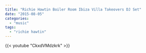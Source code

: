 ```yaml
---
title: "Richie Hawtin Boiler Room Ibiza Villa Takeovers DJ Set"
date: "2015-08-05"
categories: 
  - "music"
tags: 
  - "richie hawtin"
---
```


<!--more-->
{{< youtube "CkxdVMdzkrk" >}}

<!-- <iframe width="560" height="315" src="https://www.youtube.com/embed/CkxdVMdzkrk" frameborder="0" allowfullscreen></iframe> -->
